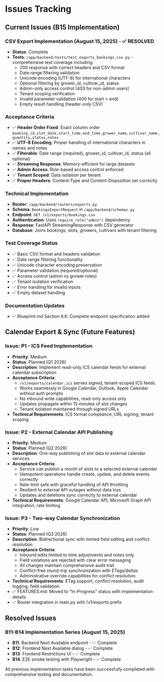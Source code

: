 # Issues Tracking

## Current Issues (B15 Implementation)

### CSV Export Implementation (August 15, 2025) - ✅ RESOLVED
- **Status**: Complete
- **Tests**: `/app/backend/tests/test_exports_bookings_csv.py` - comprehensive test coverage including:
  - 200 response with correct headers and CSV format
  - Date range filtering validation 
  - Unicode encoding (UTF-8) for international characters
  - Optional filtering by grower_id, cultivar_id, status
  - Admin-only access control (403 for non-admin users)
  - Tenant scoping verification
  - Invalid parameter validation (400 for start > end)
  - Empty result handling (header-only CSV)

### Acceptance Criteria
- ✅ **Header Order Fixed**: Exact column order `booking_id,slot_date,start_time,end_time,grower_name,cultivar_name,quantity,status,notes`
- ✅ **UTF-8 Encoding**: Proper handling of international characters in names and notes
- ✅ **Filterable**: Date range (required), grower_id, cultivar_id, status (all optional)
- ✅ **Streaming Response**: Memory-efficient for large datasets
- ✅ **Admin Access**: Role-based access control enforced
- ✅ **Tenant Scoped**: Data isolation per tenant
- ✅ **Proper Headers**: Content-Type and Content-Disposition set correctly

### Technical Implementation
- **Router**: `/app/backend/routers/exports.py`
- **Schema**: `BookingsExportRequest` in `/app/backend/schemas.py`
- **Endpoint**: `GET /v1/exports/bookings.csv`
- **Authentication**: Uses `require_role("admin")` dependency
- **Response**: FastAPI StreamingResponse with CSV generator
- **Database**: Joins bookings, slots, growers, cultivars with tenant filtering

### Test Coverage Status
- ✅ Basic CSV format and headers validation
- ✅ Date range filtering functionality  
- ✅ Unicode character encoding preservation
- ✅ Parameter validation (required/optional)
- ✅ Access control (admin vs grower roles)
- ✅ Tenant isolation verification
- ✅ Error handling for invalid inputs
- ✅ Empty dataset handling

### Documentation Updates
- ✅ Blueprint.md Section 6.6: Complete endpoint specification added

## Calendar Export & Sync (Future Features)

### Issue: P1 - ICS Feed Implementation
- **Priority**: Medium
- **Status**: Planned (Q1 2026)
- **Description**: Implement read-only ICS calendar feeds for external calendar subscription
- **Acceptance Criteria**:
  - `/v1/exports/calendar.ics` serves signed, tenant-scoped ICS feeds
  - Works seamlessly in Google Calendar, Outlook, Apple Calendar without auth prompts
  - No inbound write capabilities, read-only access only
  - Updates propagate within 15 minutes of slot changes
  - Tenant isolation maintained through signed URLs
- **Technical Requirements**: ICS format compliance, URL signing, tenant scoping

### Issue: P2 - External Calendar API Publishing
- **Priority**: Medium  
- **Status**: Planned (Q2 2026)
- **Description**: One-way publishing of slot data to external calendar services
- **Acceptance Criteria**:
  - Service can publish a month of slots to a selected external calendar
  - Idempotent operations handle create, update, and delete events correctly
  - Rate-limit safe with graceful handling of API throttling
  - Resilient to external API outages without data loss
  - Updates and deletions sync correctly to external calendar
- **Technical Requirements**: Google Calendar API, Microsoft Graph API integration, rate limiting

### Issue: P3 - Two-way Calendar Synchronization
- **Priority**: Low
- **Status**: Planned (Q3 2026) 
- **Description**: Bidirectional sync with limited field editing and conflict resolution
- **Acceptance Criteria**:
  - Inbound edits limited to time adjustments and notes only
  - Field violations are rejected with clear error messaging  
  - All changes maintain comprehensive audit trail
  - Conflict-free round-trip synchronization with ETags/deltas
  - Administrative override capabilities for conflict resolution
- **Technical Requirements**: ETag support, conflict resolution, audit logging, field validation
- ✅ FEATURES.md: Moved to "In-Progress" status with implementation details
- ✅ Router integration in main.py with /v1/exports prefix

## Resolved Issues

### B11-B14 Implementation Series (August 15, 2025)
- **B11**: Backend Next Available endpoint - ✅ Complete
- **B12**: Frontend Next Available dialog - ✅ Complete  
- **B13**: Frontend Restrictions UI - ✅ Complete
- **B14**: E2E smoke testing with Playwright - ✅ Complete

All previous implementation tasks have been successfully completed with comprehensive testing and documentation.